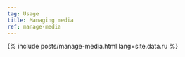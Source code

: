 ```yaml
---
tag: Usage
title: Managing media
ref: manage-media
---
```


{% include posts/manage-media.html lang=site.data.ru %}
